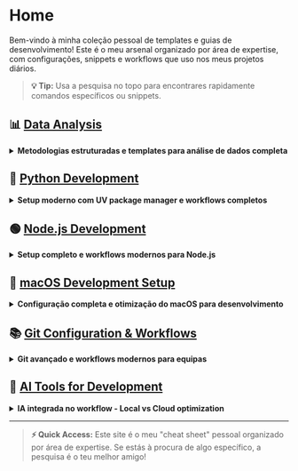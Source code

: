 # Home

Bem-vindo à minha coleção pessoal de templates e guias de desenvolvimento! Este é o meu arsenal organizado por área de expertise, com configurações, snippets e workflows que uso nos meus projetos diários.

> **💡 Tip:** Usa a pesquisa no topo para encontrares rapidamente comandos específicos ou snippets.

## 📊 [Data Analysis](data_analysis/index.md)

<details>
    <summary><strong>Metodologias estruturadas e templates para análise de dados completa</strong></summary>

    - **[📋 Analysis Methodology](data_analysis/analysis_methodology.md)** - Processo CRISP-DM completo e toolkit com 50+ funções úteis
    - **[✅ Project Checklist](data_analysis/project_checklist.md)** - Checklist sequencial rápido para analytics
    - **[🏗️ Data Modeling](data_analysis/data_modeling_guide.md)** - Entidades, relacionamentos e Star Schema design
    - **[💾 SQL Reference](data_analysis/index.md#sql-reference--templates)** - Queries avançadas, CTEs, Window Functions integradas no index
    - **🔧 Toolkit:** Python stack (pandas, numpy, plotly) + SQL databases (PostgreSQL, DuckDB) + Visualization (Plotly/Dash)
</details>

## 🐍 [Python Development](python/index.md)

<details>
    <summary><strong>Setup moderno com UV package manager e workflows completos</strong></summary>

    - **[⚡ UV Package Manager](python/index.md#uv-package-manager-ultra-fast-python-development)** - 10-100x mais rápido que pip/conda
    - **[🛠️ Complete Workflow](python/index.md#complete-project-workflow)** - Do setup ao deploy com GitHub integration
    - **[👥 Team Collaboration](python/index.md#team-collaboration-setup)** - Cloning, daily workflows e best practices
    - **🚀 Stack moderno:** UV + Ruff + pytest + pre-commit + GitHub Actions
</details>

## 🟢 [Node.js Development](node/index.md)

<details>
    <summary><strong>Setup completo e workflows modernos para Node.js</strong></summary>

    - **Package management** com pnpm, npm e performance comparison
    - **Modern JavaScript stack** com TypeScript e tooling
    - **Performance optimization** e best practices
</details>

## 🍎 [macOS Development Setup](macos/index.md)

<details>
    <summary><strong>Configuração completa e otimização do macOS para desenvolvimento</strong></summary>

    - **Homebrew setup** completo com aplicações essenciais
    - **System optimization** e tweaks para produtividade máxima
    - **Security & privacy** considerations para desenvolvimento
    - **Development tools** integração e configuração
</details>

## 📚 [Git Configuration & Workflows](git/index.md)

<details>
    <summary><strong>Git avançado e workflows modernos para equipas</strong></summary>

    - **Git setup** completo com SSH keys e aliases personalizados
    - **GitHub CLI workflows** para máxima eficiência
    - **Advanced workflows** (GitHub Flow, GitFlow, Conventional Commits)
    - **Team collaboration** patterns e conflict resolution
</details>

## 🤖 [AI Tools for Development](ai_tools/index.md)

<details>
    <summary><strong>IA integrada no workflow - Local vs Cloud optimization</strong></summary>

    - **[🚀 Claude Code](ai_tools/claude/claude_code.md)** - Commands, MCP setup, model switching strategies
    - **[🦙 Ollama Local AI](ai_tools/ollama/ollama.md)** - Privacy-first local models com VS Code integration  
    - **[💬 ChatGPT MCPs](ai_tools/chatGPT/chatgpt_mcps.md)** - Database connectivity e context management
    - **🔄 Hybrid approach:** Local para código proprietário + Cloud para planning avançado
</details>

---

> **⚡ Quick Access:** Este site é o meu "cheat sheet" pessoal organizado por área de expertise. Se estás à procura de algo específico, a pesquisa é o teu melhor amigo!